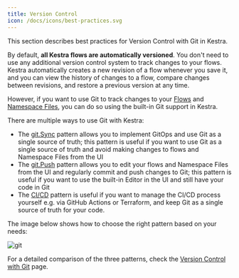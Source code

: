 ```yaml
---
title: Version Control
icon: /docs/icons/best-practices.svg
---
```


This section describes best practices for Version Control with Git in Kestra.

By default, **all Kestra flows are automatically versioned**. You don't need to use any additional version control system to track changes to your flows. Kestra automatically creates a new revision of a flow whenever you save it, and you can view the history of changes to a flow, compare changes between revisions, and restore a previous version at any time.

However, if you want to use Git to track changes to your [Flows](/docs/workflow-components/flow) and [Namespace Files](/docs/developer-guide/namespace-files), you can do so using the built-in Git support in Kestra.

There are multiple ways to use Git with Kestra:
- The [git.Sync](https://kestra.io/plugins/plugin-git/tasks/io.kestra.plugin.git.sync) pattern allows you to implement GitOps and use Git as a single source of truth; this pattern is useful if you want to use Git as a single source of truth and avoid making changes to flows and Namespace Files from the UI
- The [git.Push](https://kestra.io/plugins/plugin-git/tasks/io.kestra.plugin.git.push) pattern allows you to edit your flows and Namespace Files from the UI and regularly commit and push changes to Git; this pattern is useful if you want to use the built-in Editor in the UI and still have your code in Git
- The [CI/CD](/docs/developer-guide/cicd) pattern is useful if you want to manage the CI/CD process yourself e.g. via GitHub Actions or Terraform, and keep Git as a single source of truth for your code.

The image below shows how to choose the right pattern based on your needs:

![git](/docs/developer-guide/git/git.png)

For a detailed comparison of the three patterns, check the [Version Control with Git](/docs/developer-guide/git) page.

